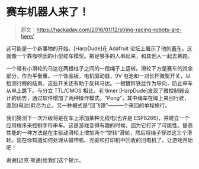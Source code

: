 # 赛车机器人来了！

> 原文：<https://hackaday.com/2016/01/12/string-racing-robots-are-here/>

这可能是一个新事物的开始。[HarpDude]在 Adafruit 论坛上展示了他的[赛车](http://forums.adafruit.com/viewtopic.php?t=87373)。这就像一个靠咖啡因的小型缆车模型。把足够多的人串起来，和其他人一起去赛跑。

一个带有小滑轮的马达在两根柱子之间的一段绳子上运转。滑轮下方是赛车的其余部分，作为平衡重。一个饰品板，电机驱动器，9V 电池和一对长杆微型开关，以检测行程的结束。这些开关还有助于反转马达。一根镀锌铁丝作为导向，防止串车从串上跳下。与分立 TTL/CMOS 相比，老 timer [HarpDude]发现了微控制器设计的优势，通过软件增加了两种操作模式。“Pong”，其中绳车在绳上来回行驶，直到(电池)耗尽为止。另一种模式是“回飞镖”——一个来回的单程旅行。

我们猜测下一次升级将是在车上添加某种无线电(也许是 ESP8266)，并建立一个应用程序来控制字符串车。这是游戏变得有趣的时候，因为它打开了可能性。提高性能的一种方法是在主驱动滑轮上增加两个“空转”滑轮，然后将绳子穿过这三个滑轮。现在你知道如何处理从磁带机、光驱和打印机中回收的旧电机了。让游戏开始吧！

谢谢[迈克·斯通]给我们这个提示。